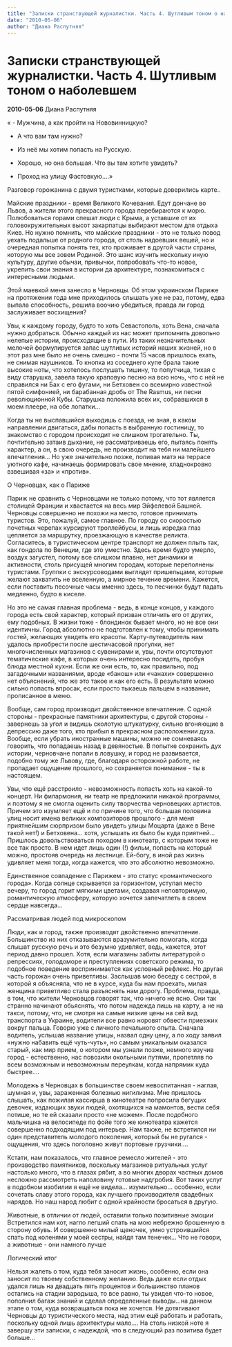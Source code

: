 ```yaml
---
title: "Записки странствующей журналистки. Часть 4. Шутливым тоном о наболевшем"
date: "2010-05-06"
author: "Диана Распутняя"
---
```


# Записки странствующей журналистки. Часть 4. Шутливым тоном о наболевшем

**2010-05-06** Диана Распутняя

« - Мужчина, а как пройти на Нововинницкую?

 - А что вам там нужно?

 - Из неё мы хотим попасть на Русскую.

 - Хорошо, но она большая. Что вы там хотите увидеть?

- Проход на улицу Фастовкую....»

Разговор горожанина с двумя туристками, которые доверились карте..

Майские праздники - время Великого Кочевания. Едут дончане во Львов, а жители этого прекрасного города перебираются к морю. Полюбоваться горами спешат люди с Крыма, а уставшие от их головокружительных высот закарпатцы выбирают местом для отдыха Киев. Но нужно помнить, что майские праздники - это не только повод уехать подальше от родного города, от столь надоевших вещей, но и очередная попытка понять тех, кто проживает в другой части страны, которую мы все зовем Родиной. Это шанс изучить нескольку иную культуру, другие обычаи, привычки, попробовать что-то новое, укрепить свои знания в истории да архитектуре, познакомиться с интересными людьми.

Этой маевкой меня занесло в Черновцы. Об этом украинском Париже на протяжении года мне приходилось слышать уже не раз, потому, едва выпала способность, решила воочию убедиться, правда ли город заслуживает восхищения?

Увы, к каждому городу, будто то хоть Севастополь, хоть Вена, сначала нужно добраться. Обычно каждый из нас может припомнить довольно нелепые истории, происходящие в пути. Из таких незначительных мелочей формулируется запас шутливых историй наших жизней, но в этот раз мне было не очень смешно - почти 15 часов пришлось ехать, не снимая наушников. То кнопка из соседнего купе брала такие высокие ноты, что хотелось послушать тишину, то попутчица, тихая с виду старушка, завела такую храповую песню на всю ночь, что с ней не справился ни Бах с его фугами, ни Бетховен со всемирно известной пятой симфонией, ни барабанная дробь от The Rasmus, ни песни революционной Кубы. Старушка положила всех их, собравшихся в моем плеере, на обе лопатки...

Когда ты не выспавшийся выходишь с поезда, не зная, в каком направлении двигаться, дабы попасть в выбранную гостиницу, то знакомство с городом происходит не слишком трогательно. Ты, почтительно затаив дыхание, не рассматриваешь его, пытаясь понять характер, а он, в свою очередь, не производит на тебя ни малейшего впечатления... Но уже значительно позже, попивая матэ на террасе уютного кафе, начинаешь формировать свое мнение, хладнокровно взвешивая «за» и «против».

О Черновцах, как о Париже

Париж не сравнить с Черновцами не только потому, что тот является столицей Франции и хвастается на весь мир Эйфелевой Башней. Черновцы совершенно не похожи на место, готовое принимать туристов. Это, пожалуй, самое главное. По городу со скоростью почетных черепах курсируют троллейбусы, и лишь изредка глаз цепляется за маршрутку, проезжающую в качестве реликта. Согласитесь, в туристическом центре транспорт не должен плыть так, как гондола по Венеции, где это уместно. Здесь время будто умерло, воздух загустел, потому все слишком плавно, нет динамики и активности, столь присущей многим городам, которые переполнены туристами. Группки с экскурсоводами выглядят пришельцами, которые желают захватить не вселенную, а мирное течение времени. Кажется, если поставить песочные часы именно здесь, то песчинки будут падать медленно, будто в киселе.

Но это не самая главная проблема - ведь, в конце концов, у каждого города есть свой характер, который призван отличить его от других, ему подобных. В жизни тоже - блондинок бывает много, но не все они идентичны. Город абсолютно не подготовлен к тому, чтобы принимать гостей, желающих увидеть его красоты. Карту-путеводитель нам удалось приобрести после шестичасовой прогулки, нет многочисленных магазинов с сувенирами и, увы, почти отсутствуют тематические кафе, в которых очень интересно посидеть, пробуя блюда местной кухни. Если же они есть, то, как правильно, под загадочными названиями, вроде «банош» или «чанахи» совершенно нет объяснений, что же это такое и как его есть. В результате можно сильно попасть впросак, если просто тыкаешь пальцем в название, прописанное в меню.

Вообще, сам город производит двойственное впечатление. С одной стороны - прекрасные памятники архитектуры, с другой стороны - завернешь за угол и видишь сколотую штукатурку, сильно вгоняющие в депрессию даже того, кто прибыл в прекрасном расположении духа. Вообще, если убрать иностранные машины, можно не сомневаясь говорить, что попадаешь назад в девяностые. В попытке сохранить дух истории, черновчане попали в ловушку, и город не развивается, подобно тому же Львову, где, благодаря осторожной работе, не пропадает ощущение прошлого, но сохраняется понимание - ты в настоящем.

Увы, что ещё расстроило - невозможность попасть хоть на какой-то концерт. Ни филармония, ни театр не предложили никакой программы, и поэтому я не смогла оценить силу творчества черновецких артистов. Причем это изумляет ещё и по причине того, что большая половина улиц носит имена великих композиторов прошлого - для меня приятнейшим сюрпризом было увидеть улицы Моцарта (даже в Вене такой нет!) и Бетховена... хотя, услышать их было бы куда приятней... Пришлось довольствоваться походом в кинотеатр, с которым тоже не все так просто. В нем идет лишь один (!) фильм, попасть на который можно, простояв очередь на лестнице. Ей-богу, в иной раз жизнь удивляет меня тогда, когда кажется, что это абсолютно невозможно.

Единственное совпадение с Парижем - это статус «романтического города». Когда солнце скрывается за горизонтом, уступая место вечеру, то город горит мягкими цветами, создавая неповторимую, романтическую атмосферу, которую хочется запечатлеть в своем сердце навсегда...

Рассматривая людей под микроскопом

Люди, как и город, также производят двойственно впечатление. Большинство из них отказываются вразумительно помогать, когда слышат русскую речь и это безумно удивляет, ведь, кажется, этот период давно прошел. Хотя, если магазины забиты литературой о репрессиях, голодоморе и преступлениях советского режима, то подобное поведение воспринимается как условный рефлекс. Но другая часть горожан очень приветливы. Заслышав мою беседу с сестрой, в которой я объясняла, что не в курсе, куда бы нам проехать, милая женщина приветливо стала разъяснять нам дорогу. Проблема, правда, в том, что жители Черновцов говорят так, что ничего не ясно. Они так странно начинают обьяснять, что потом надежда лишь на карту, а не на такси, потому, что, не смотря на самые низкие цены на сей вид транспорта в Украине, водители все равно норовят обвести приезжих вокруг пальца. Говорю уже с личного печального опыта. Сначала водитель, услышав название улицы, назвал одну цену, а по ходу заявил «нужно набавить ещё чуть-чуть», но самым уникальным оказался старый, как мир прием, о котором мы узнали позже, немного изучив город - естественно, нас повозили окольными путями, пропетляв по всем возможным и невозможным переулкам, когда напрямик куда быстрее....

Молодежь в Черновцах в большинстве своем невоспитанная - наглая, шумная и, увы, зараженная болезнью нигилизма. Мне пришлось слышать, как пожилая кассирша в кинотеатре попросила бегущих девочек, издающих звуки людей, охотящихся на мамонтов, вести себя потише, но те ей сказали просто «не можем». После подобного мальчишка на велосипеде по фойе того же кинотеатра кажется совершенно подходящим под интерьер. Нам также, не встретился ни один представитель молодого поколения, который бы не ругался - ощущения, что здесь поголовно живут портовые грузчики....

Кстати, нам показалось, что главное ремесло жителей - это производство памятников, поскольку магазинов ритуальных услуг настолько много, что в глазах рябит, а во многих дворах частных домов несложно рассмотреть наполовину готовые надгробия. Вот таких услуг в подобном изобилии я ещё не видела... изумительно... особенно, если сочетать славу этого города, как лучшего производителя свадебных нарядов. Но наш народ любит с одной крайности бросаться в другую.

Животные, в отличии от людей, оставили только позитивные эмоции Встретился нам кот, нагло легший спать на мою небрежно брошенную в сторону обувь. И совершенно милый щеночек, умно устроившийся спать под коленями у моей сестры, найдя там тенечек... Что не говори, а животные - они намного лучше

Логический итог

Нельзя жалеть о том, куда тебя заносит жизнь, особенно, если она заносит по твоему собственному желанию. Ведь даже если отдых удался лишь на двадцать пять процентов и большинство планов остались на стадии зародыша, то все равно, ты увидел что-то новое, пополнил багаж знаний и сделал определенные выводы...на данном этапе о том, куда возвращаться пока не хочется. Не дотягивают Черновцы до туристического места, над этим ещё работать и работать, поскольку одной лишь архитектуры мало.... На столь низкой ноте я завершу эти записки, с надеждой, что в следующий раз позитива будет больше...